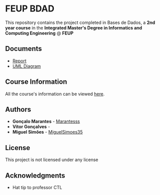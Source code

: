 # FEUP BDAD

This repository contains the project completed in Bases de Dados, a **2nd year course** in the **Integrated Master's Degree in Informatics and Computing Engineering** @ **FEUP**

## Documents

 * [Report](https://docs.google.com/document/d/12QI6yeYAEGx6i6vKfMbxFk_6U1X3NBmMS3kUi2Q_L10/edit)
 * [UML Diagram](https://www.lucidchart.com/documents/edit/55d226e3-ad5f-43d5-a541-d06471c47275/0?shared=true&)

## Course Information

All the course's information can be viewed [here](https://sigarra.up.pt/feup/pt/ucurr_geral.ficha_uc_view?pv_ocorrencia_id=419997).

## Authors

* **Gonçalo Marantes** - [Marantesss](https://github.com/Marantesss)
* **Vítor Gonçalves** - []()
* **Miguel Simões** - [MiguelSimoes35](https://github.com/MiguelSimoes35)

## License

This project is not licensed under any license

## Acknowledgments

* Hat tip to professor CTL
